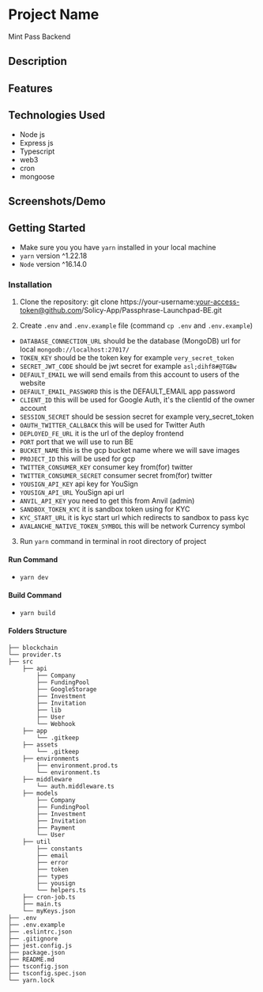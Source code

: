 # Project Name

Mint Pass Backend

## Description

## Features

## Technologies Used

- Node js
- Express js
- Typescript
- web3
- cron
- mongoose

## Screenshots/Demo

## Getting Started

- Make sure you you have `yarn` installed in your local machine
- `yarn` version ^1.22.18
- `Node` version ^16.14.0

### Installation

1. Clone the repository:
   git clone https://your-username:your-access-token@github.com/Solicy-App/Passphrase-Launchpad-BE.git

2. Create `.env` and `.env.example` file (command `cp .env` and `.env.example`)

- `DATABASE_CONNECTION_URL` should be the database (MongoDB) url
  for local `mongodb://localhost:27017/`
- `TOKEN_KEY` should be the token key
  for example `very_secret_token`
- `SECRET_JWT_CODE` should be jwt secret
  for example `asl;dihf8#@TGBw`
- `DEFAULT_EMAIL` we will send emails from this account to users of the website
- `DEFAULT_EMAIL_PASSWORD` this is the DEFAULT_EMAIL app password
- `CLIENT_ID` this will be used for Google Auth, it's the clientId of the owner account
- `SESSION_SECRET` should be session secret
  for example very_secret_token
- `OAUTH_TWITTER_CALLBACK` this will be used for Twitter Auth
- `DEPLOYED_FE_URL` it is the url of the deploy frontend
- `PORT` port that we will use to run BE
- `BUCKET_NAME` this is the gcp bucket name where we will save images
- `PROJECT_ID` this will be used for gcp
- `TWITTER_CONSUMER_KEY` consumer key from(for) twitter
- `TWITTER_CONSUMER_SECRET` consumer secret from(for) twitter
- `YOUSIGN_API_KEY` api key for YouSign
- `YOUSIGN_API_URL` YouSign api url
- `ANVIL_API_KEY` you need to get this from Anvil (admin)
- `SANDBOX_TOKEN_KYC` it is sandbox token using for KYC
- `KYC_START_URL` it is kyc start url which redirects to sandbox to pass kyc
- `AVALANCHE_NATIVE_TOKEN_SYMBOL` this will be network Currency symbol

3. Run `yarn` command in terminal in root directory of project

#### Run Command

- `yarn dev`

#### Build Command

- `yarn build`

#### Folders Structure

```
├── blockchain
└── provider.ts
├── src
    ├── api
        ├── Company
        ├── FundingPool
        ├── GoogleStorage
        ├── Investment
        ├── Invitation
        ├── lib
        ├── User
        └── Webhook
    ├── app
        └── .gitkeep
    ├── assets
        └── .gitkeep
    ├── environments
        ├── environment.prod.ts
        └── environment.ts
    ├── middleware
        └── auth.middleware.ts
    ├── models
        ├── Company
        ├── FundingPool
        ├── Investment
        ├── Invitation
        ├── Payment
        └── User
    ├── util
        ├── constants
        ├── email
        ├── error
        ├── token
        ├── types
        ├── yousign
        └── helpers.ts
    ├── cron-job.ts
    ├── main.ts
    └── myKeys.json
├── .env
├── .env.example
├── .eslintrc.json
├── .gitignore
├── jest.config.js
├── package.json
├── README.md
├── tsconfig.json
├── tsconfig.spec.json
└── yarn.lock
```

